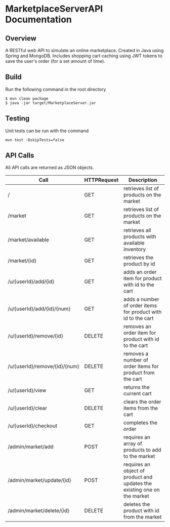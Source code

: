 # MarketplaceServerAPI Documentation

## Overview

A RESTful web API to simulate an online marketplace. Created in Java using Spring and MongoDB. Includes shopping cart caching using JWT tokens to save the user's order (for a set amount of time).

## Build

Run the following command in the root directory

    $ mvn clean package
    $ java -jar target/MarketplaceServer.jar

## Testing

Unit tests can be run with the command

    mvn test -DskipTests=false

## API Calls

All API calls are returned as JSON objects.

| Call                              | HTTPRequest |  Description               |
| ----------------                  | ----------- | -------------------------- |
| /                                 | GET         | retrieves list of products on the market |
| /market                           | GET         | retrieves list of products on the market |
| /market/available                 | GET         | retrieves all products with available inventory |
| /market/{id}                      | GET         | retrieves the product by id |
| /u/{userId}/add/{id}              | GET         | adds an order item for product with id to the cart |
| /u/{userId}/add/{id}/{num}        | GET         | adds a number of order items for product with id to the cart |
| /u/{userId}/remove/{id}           | DELETE      | removes an order item for product with id to the cart |
| /u/{userId}/remove/{id}/{num}     | DELETE      | removes a number of order items for product from the cart |
| /u/{userId}/view                  | GET         | returns the current cart |
| /u/{userId}/clear                 | DELETE      | clears the order items from the cart |
| /u/{userId}/checkout              | GET         | completes the order |
| /admin/market/add                 | POST        | requires an array of products to add to the market |
| /admin/market/update/{id}         | POST        | requires an object of product and updates the existing one on the market |
| /admin/market/delete/{id}         | DELETE      | deletes the product with id from the market |
